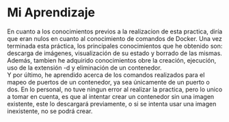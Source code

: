 # Mi Aprendizaje
En cuanto a los conocimientos previos a la realizacion de esta practica, diría que eran nulos en cuanto al conocimiento de comandos de Docker. Una vez terminada esta práctica, los principales conocimientos que he obtenido son: descarga de imágenes, visualización de su estado y borrado de las mismas.
Además, tambien he adquirido conocimientos obre la creación, ejecución, uso de la extensión -d y eliminación de un contenedor.  
Y por último, he aprendido acerca de los comandos realizados para el mapeo de puertos de un contenedor, ya sea únicamente de un puerto o dos.
En lo personal, no tuve ningun error al realizar la practica, pero lo unico a tomar en cuenta, es que al intentar crear un contenedor sin una imagen existente, este lo descargará previamente, o si se intenta usar una imagen inexistente, no se podrá crear.
